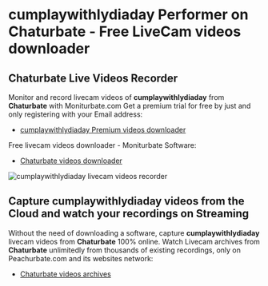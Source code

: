 # cumplaywithlydiaday Performer on Chaturbate - Free LiveCam videos downloader

## Chaturbate Live Videos Recorder

Monitor and record livecam videos of **cumplaywithlydiaday** from **Chaturbate** with Moniturbate.com
Get a premium trial for free by just and only registering with your Email address:
* [cumplaywithlydiaday Premium videos downloader](https://moniturbate.com/request-demo-licence-key.html)

Free livecam videos downloader - Moniturbate Software:
* [Chaturbate videos downloader](https://moniturbate.com/moniturbate-download-software.html)

![cumplaywithlydiaday livecam videos recorder](https://peachurnet.com/templates/moniturbate-software.png)


## Capture cumplaywithlydiaday videos from the Cloud and watch your recordings on Streaming

Without the need of downloading a software, capture **cumplaywithlydiaday** livecam videos from **Chaturbate** 100% online.
Watch Livecam archives from **Chaturbate** unlimitedly from thousands of existing recordings, only on Peachurbate.com and its websites network:
* [Chaturbate videos archives](https://peachurnet.com/)